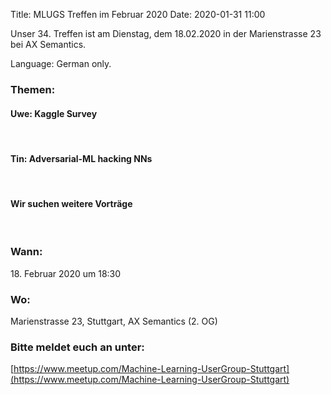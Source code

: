 Title: MLUGS Treffen im Februar 2020
Date: 2020-01-31 11:00

Unser 34. Treffen ist am Dienstag, dem 18.02.2020 in der Marienstrasse 23 bei AX Semantics.

Language: German only.

### Themen:

#### Uwe: Kaggle Survey

&nbsp;

#### Tin: Adversarial-ML hacking NNs

&nbsp;

#### Wir suchen weitere Vorträge

&nbsp;

### Wann:

<p>18. Februar 2020 um 18:30</p>  

### Wo:

Marienstrasse 23, Stuttgart, AX Semantics (2. OG)

### Bitte meldet euch an unter:
[https://www.meetup.com/Machine-Learning-UserGroup-Stuttgart](https://www.meetup.com/Machine-Learning-UserGroup-Stuttgart)
